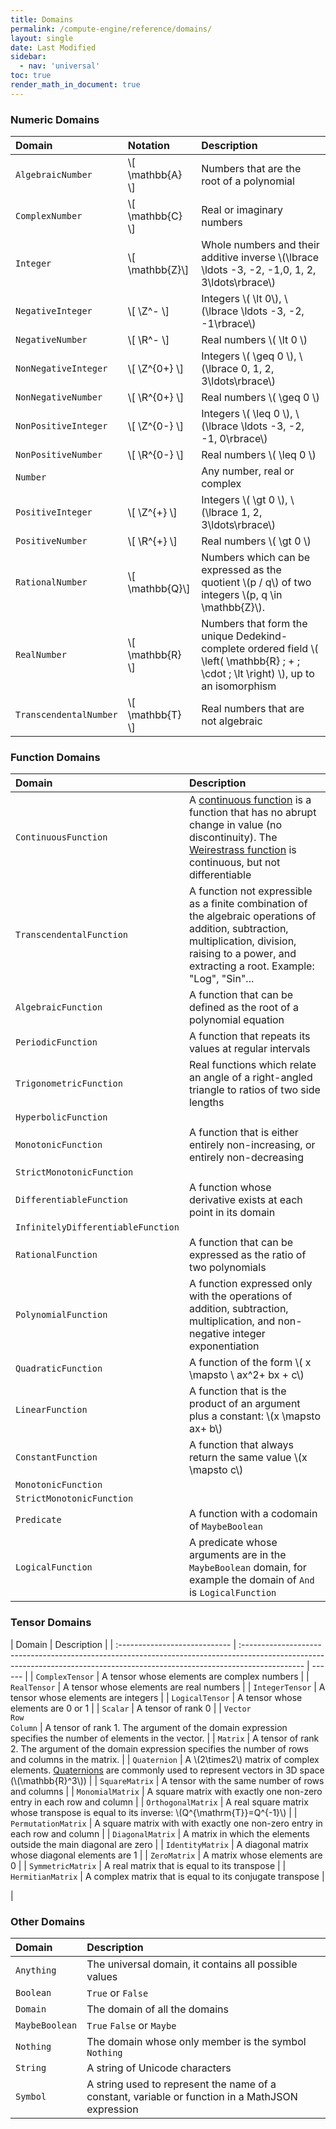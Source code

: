 ```yaml
---
title: Domains
permalink: /compute-engine/reference/domains/
layout: single
date: Last Modified
sidebar:
  - nav: 'universal'
toc: true
render_math_in_document: true
---
```


### Numeric Domains

<div class=symbols-table>

| Domain                 | Notation           | Description                                                                                                                            |
| :--------------------- | :----------------- | :------------------------------------------------------------------------------------------------------------------------------------- |
| `AlgebraicNumber`      | \\[ \mathbb{A} \\] | Numbers that are the root of a polynomial                                                                                              |
| `ComplexNumber`        | \\[ \mathbb{C} \\] | Real or imaginary numbers                                                                                                              |
| `Integer`              | \\[ \mathbb{Z}\\]  | Whole numbers and their additive inverse \\(\lbrace \ldots -3, -2, -1,0, 1, 2, 3\ldots\rbrace\\)                                       |
| `NegativeInteger`      | \\[ \Z^- \\]       | Integers \\( \lt 0\\), \\(\lbrace \ldots -3, -2, -1\rbrace\\)                                                                          |
| `NegativeNumber`       | \\[ \R^- \\]       | Real numbers \\( \lt 0 \\)                                                                                                             |
| `NonNegativeInteger`   | \\[ \Z^{0+} \\]    | Integers \\( \geq 0 \\), \\(\lbrace 0, 1, 2, 3\ldots\rbrace\\)                                                                         |
| `NonNegativeNumber`    | \\[ \R^{0+} \\]    | Real numbers \\( \geq 0 \\)                                                                                                            |
| `NonPositiveInteger`   | \\[ \Z^{0-} \\]    | Integers \\( \leq 0 \\), \\(\lbrace \ldots -3, -2, -1, 0\rbrace\\)                                                                     |
| `NonPositiveNumber`    | \\[ \R^{0-} \\]    | Real numbers \\( \leq 0 \\)                                                                                                            |
| `Number`               |                    | Any number, real or complex                                                                                                            |
| `PositiveInteger`      | \\[ \Z^{+} \\]     | Integers \\( \gt 0 \\), \\(\lbrace 1, 2, 3\ldots\rbrace\\)                                                                             |
| `PositiveNumber`       | \\[ \R^{+} \\]     | Real numbers \\( \gt 0 \\)                                                                                                             |
| `RationalNumber`       | \\[ \mathbb{Q}\\]  | Numbers which can be expressed as the quotient \\(p / q\\) of two integers \\(p, q \in \mathbb{Z}\\).                                  |
| `RealNumber`           | \\[ \mathbb{R} \\] | Numbers that form the unique Dedekind-complete ordered field \\( \left( \mathbb{R} ; + ; \cdot ; \lt \right) \\), up to an isomorphism |
| `TranscendentalNumber` | \\[ \mathbb{T} \\] | Real numbers that are not algebraic                                                                                                    |

</div>

### Function Domains

<div class=symbols-table>

| Domain                             | Description                                                                                                                                                                                                                                                          |
| :--------------------------------- | :------------------------------------------------------------------------------------------------------------------------------------------------------------------------------------------------------------------------------------------------------------------- |
| `ContinuousFunction`               | A [continuous function](https://en.wikipedia.org/wiki/Continuous_function) is a function that has no abrupt change in value (no discontinuity). The [Weirestrass function](https://en.wikipedia.org/wiki/Weierstrass_function) is continuous, but not differentiable |
| `TranscendentalFunction`           | A function not expressible as a finite combination of the algebraic operations of addition, subtraction, multiplication, division, raising to a power, and extracting a root. Example: "Log", "Sin"...                                                               |
| `AlgebraicFunction`                | A function that can be defined as the root of a polynomial equation                                                                                                                                                                                                  |
| `PeriodicFunction`                 | A function that repeats its values at regular intervals                                                                                                                                                                                                              |
| `TrigonometricFunction`            | Real functions which relate an angle of a right-angled triangle to ratios of two side lengths                                                                                                                                                                        |
| `HyperbolicFunction`               |                                                                                                                                                                                                                                                                      |
| `MonotonicFunction`                | A function that is either entirely non-increasing, or entirely non-decreasing                                                                                                                                                                                        |
| `StrictMonotonicFunction`          |                                                                                                                                                                                                                                                                      |
| `DifferentiableFunction`           | A function whose derivative exists at each point in its domain                                                                                                                                                                                                       |
| `InfinitelyDifferentiableFunction` |                                                                                                                                                                                                                                                                      |
| `RationalFunction`                 | A function that can be expressed as the ratio of two polynomials                                                                                                                                                                                                     |
| `PolynomialFunction`               | A function expressed only with the operations of addition, subtraction, multiplication, and non-negative integer exponentiation                                                                                                                                      |
| `QuadraticFunction`                | A function of the form \\( x \mapsto \ ax^2+ bx + c\\)                                                                                                                                                                                                               |
| `LinearFunction`                   | A function that is the product of an argument plus a constant: \\(x \mapsto ax+ b\\)                                                                                                                                                                                 |
| `ConstantFunction`                 | A function that always return the same value \\(x \mapsto c\\)                                                                                                                                                                                                       |
| `MonotonicFunction`                |                                                                                                                                                                                                                                                                      |
| `StrictMonotonicFunction`          |                                                                                                                                                                                                                                                                      |
| `Predicate`                        | A function with a codomain of `MaybeBoolean`                                                                                                                                                                                                                         |
| `LogicalFunction`                  | A predicate whose arguments are in the `MaybeBoolean` domain, for example the domain of `And` is `LogicalFunction`                                                                                                                                                   |

</div>

### Tensor Domains

<div class=symbols-table>

| Domain                        | Description                                                                                                                                                                  |
| :---------------------------- | :--------------------------------------------------------------------------------------------------------------------------------------------------------------------------- | ------ |
| `ComplexTensor`               | A tensor whose elements are complex numbers                                                                                                                                  |
| `RealTensor`                  | A tensor whose elements are real numbers                                                                                                                                     |
| `IntegerTensor`               | A tensor whose elements are integers                                                                                                                                         |
| `LogicalTensor`               | A tensor whose elements are 0 or 1                                                                                                                                           |
| `Scalar`                      | A tensor of rank 0                                                                                                                                                           |
| `Vector`<br>`Row`<br>`Column` | A tensor of rank 1. The argument of the domain expression specifies the number of elements in the vector.                                                                    |
| `Matrix`                      | A tensor of rank 2. The argument of the domain expression specifies the number of rows and columns in the matrix.                                                            |
| `Quaternion`                  | A \\(2\times2\\) matrix of complex elements. [Quaternions](https://en.wikipedia.org/wiki/Quaternion) are commonly used to represent vectors in 3D space (\\(\mathbb{R}^3\\)) |
| `SquareMatrix`                | A tensor with the same number of rows and columns                                                                                                                            |
| `MonomialMatrix`              | A square matrix with exactly one non-zero entry in each row and column                                                                                                       |
| `OrthogonalMatrix`            | A real square matrix whose transpose is equal to its inverse: \\(Q^{\mathrm{T}}=Q^{-1}\\)                                                                                    |
| `PermutationMatrix`           | A square matrix with with exactly one non-zero entry in each row and column                                                                                                  |
| `DiagonalMatrix`              | A matrix in which the elements outside the main diagonal are zero                                                                                                            |
| `IdentityMatrix`              | A diagonal matrix whose diagonal elements are 1                                                                                                                              |
| `ZeroMatrix`                  | A matrix whose elements are 0                                                                                                                                                |
| `SymmetricMatrix`             | A real matrix that is equal to its transpose                                                                                                                                 |
| `HermitianMatrix`             | A complex matrix that is equal to its conjugate transpose                                                                                                                    | </div> |

### Other Domains

<div class=symbols-table>

| Domain         | Description                                                                                      |
| :------------- | :----------------------------------------------------------------------------------------------- |
| `Anything`     | The universal domain, it contains all possible values                                            |
| `Boolean`      | `True` or `False`                                                                                |
| `Domain`       | The domain of all the domains                                                                    |
| `MaybeBoolean` | `True` `False` or `Maybe`                                                                        |
| `Nothing`      | The domain whose only member is the symbol `Nothing`                                             |
| `String`       | A string of Unicode characters                                                                   |
| `Symbol`       | A string used to represent the name of a constant, variable or function in a MathJSON expression |

</div>
